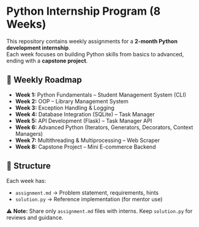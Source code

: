 # Python Internship Program (8 Weeks)

This repository contains weekly assignments for a **2-month Python development internship**.  
Each week focuses on building Python skills from basics to advanced, ending with a **capstone project**.

## 📅 Weekly Roadmap
- **Week 1:** Python Fundamentals – Student Management System (CLI)
- **Week 2:** OOP – Library Management System
- **Week 3:** Exception Handling & Logging
- **Week 4:** Database Integration (SQLite) – Task Manager
- **Week 5:** API Development (Flask) – Task Manager API
- **Week 6:** Advanced Python (Iterators, Generators, Decorators, Context Managers)
- **Week 7:** Multithreading & Multiprocessing – Web Scraper
- **Week 8:** Capstone Project – Mini E-commerce Backend

## 📂 Structure
Each week has:
- `assignment.md` → Problem statement, requirements, hints
- `solution.py` → Reference implementation (for mentor use)

⚠️ **Note:** Share only `assignment.md` files with interns. Keep `solution.py` for reviews and guidance.
